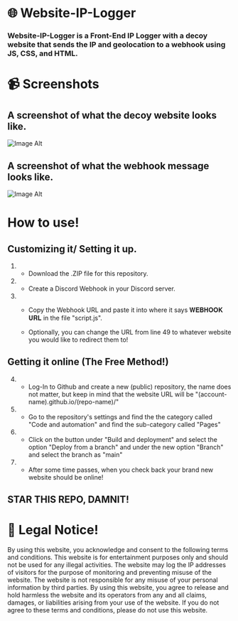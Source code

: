 # 🌐 Website-IP-Logger

### Website-IP-Logger is a Front-End IP Logger with a decoy website that sends the IP and geolocation to a webhook using JS, CSS, and HTML.

# 📹 Screenshots

## A screenshot of what the decoy website looks like.

![Image Alt](https://github.com/3elk/Website-IP-Logger/blob/86aa0d70a3685dc1cf9113f86db495e20a3726bd/Screenshot%202025-02-28%20213128.png)

## A screenshot of what the webhook message looks like.

![Image Alt](https://github.com/3elk/Website-IP-Logger/blob/08a8eaed06b95cff2c38a3f5d61722d9c59e8ce7/Screenshot%202025-03-01%20125903.png)

# How to use!

## Customizing it/ Setting it up.

1) - Download the .ZIP file for this repository.

2) - Create a Discord Webhook in your Discord server.

3) - Copy the Webhook URL and paste it into where it says 𝐖𝐄𝐁𝐇𝐎𝐎𝐊 𝐔𝐑𝐋 in the file "script.js".
  
   - Optionally, you can change the URL from line 49 to whatever website you would like to redirect them to!

## Getting it online (The Free Method!)

4) - Log-In to Github and create a new (public) repository, the name does not matter, but keep in mind that the website URL will be "(account-name).github.io/(repo-name)/"

5) - Go to the repository's settings and find the the category called "Code and automation" and find the sub-category called "Pages"
  
6) - Click on the button under "Build and deployment" and select the option "Deploy from a branch" and under the new option "Branch" and select the branch as "main"

7) - After some time passes, when you check back your brand new website should be online!

## STAR THIS REPO, DAMNIT!

# 🚨 Legal Notice!

By using this website, you acknowledge and consent to the following terms and conditions. This website is for entertainment purposes only and should not be used for any illegal activities. The website may log the IP addresses of visitors for the purpose of monitoring and preventing misuse of the website. The website is not responsible for any misuse of your personal information by third parties. By using this website, you agree to release and hold harmless the website and its operators from any and all claims, damages, or liabilities arising from your use of the website. If you do not agree to these terms and conditions, please do not use this website.
